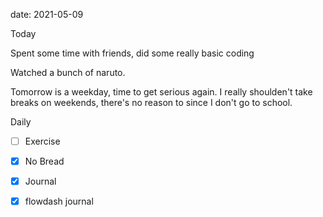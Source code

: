date: 2021-05-09


Today

Spent some time with friends, did some really basic coding

Watched a bunch of naruto.

Tomorrow is a weekday, time to get serious again.
I really shoulden't take breaks on weekends, there's no reason to since I don't go to school.

Daily
- [ ] Exercise
- [x] No Bread
- [x] Journal
- [x] flowdash journal

